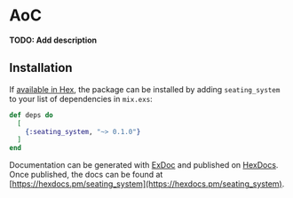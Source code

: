 # AoC

**TODO: Add description**

## Installation

If [available in Hex](https://hex.pm/docs/publish), the package can be installed
by adding `seating_system` to your list of dependencies in `mix.exs`:

```elixir
def deps do
  [
    {:seating_system, "~> 0.1.0"}
  ]
end
```

Documentation can be generated with [ExDoc](https://github.com/elixir-lang/ex_doc)
and published on [HexDocs](https://hexdocs.pm). Once published, the docs can
be found at [https://hexdocs.pm/seating_system](https://hexdocs.pm/seating_system).

